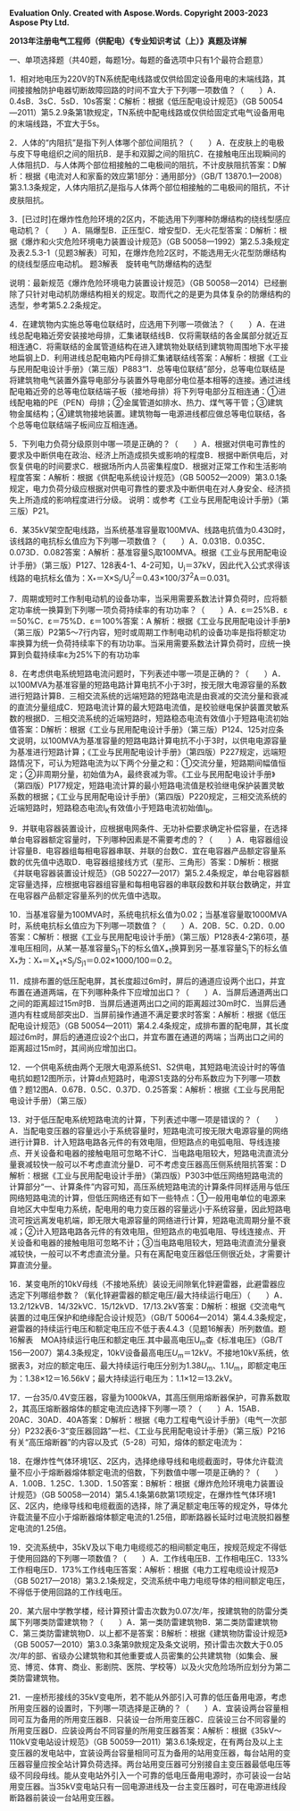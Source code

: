 ﻿**Evaluation Only. Created with Aspose.Words. Copyright 2003-2023 Aspose Pty Ltd.**

**2013年注册电气工程师（供配电）《专业知识考试（上）》真题及详解**

一、单项选择题（共40题，每题1分。每题的备选项中只有1个最符合题意）

1．相对地电压为220V的TN系统配电线路或仅供给固定设备用电的末端线路，其间接接触防护电器切断故障回路的时间不宜大于下列哪一项数值？（　　）A．0.4sB．3sC．5sD．10s答案：C解析：根据《低压配电设计规范》（GB 50054—2011）第5.2.9条第1款规定，TN系统中配电线路或仅供给固定式电气设备用电的末端线路，不宜大于5s。

2．人体的“内阻抗”是指下列人体哪个部位间阻抗？（　　）A．在皮肤上的电极与皮下导电组织之间的阻抗B．是手和双脚之间的阻抗C．在接触电压出现瞬间的人体阻抗D．与人体两个部位相接触的二电极间的阻抗，不计皮肤阻抗答案：D解析：根据《电流对人和家畜的效应第1部分：通用部分》（GB/T 13870.1—2008）第3.1.3条规定，人体内阻抗*Z*<sub>i</sub>是指与人体两个部位相接触的二电极间的阻抗，不计皮肤阻抗。

3．[已过时]在爆炸性危险环境的2区内，不能选用下列哪种防爆结构的绕线型感应电动机？（　　）A．隔爆型B．正压型C．增安型D．无火花型答案：D解析：根据《爆炸和火灾危险环境电力装置设计规范》（GB 50058—1992）第2.5.3条规定及表2.5.3-1（见题3解表）可知，在爆炸危险2区时，不能选用无火花型防爆结构的绕线型感应电动机。
题3解表　旋转电气防爆结构的选型

说明：最新规范《爆炸危险环境电力装置设计规范》（GB 50058—2014）已经删除了只针对电动机防爆结构相关的规定。取而代之的是更为具体复杂的防爆结构的选型，参考第5.2.2条规定。

4．在建筑物内实施总等电位联结时，应选用下列哪一项做法？（　　）A．在进线总配电箱近旁安装接地母排，汇集诸联结线B．仅将需联结的各金属部分就近互相连通C．将需联结的金属管道结构在进入建筑物处联结到建筑物周围地下水平接地扁钢上D．利用进线总配电箱内PE母排汇集诸联结线答案：A解析：根据《工业与民用配电设计手册》（第三版）P883“1．总等电位联结”部分，总等电位联结是将建筑物电气装置外露导电部分与装置外导电部分电位基本相等的连接。通过进线配电箱近旁的总等电位联结端子板（接地母排）将下列导电部分互相连通：①进线配电箱的PE（PEN）母排；②金属管道如排水、热力、煤气等干管；③建筑物金属结构；④建筑物接地装置。建筑物每一电源进线都应做总等电位联结，各个总等电位联结端子板间应互相连通。

5．下列电力负荷分级原则中哪一项是正确的？（　　）A．根据对供电可靠性的要求及中断供电在政治、经济上所造成损失或影响的程度B．根据中断供电后，对恢复供电的时间要求C．根据场所内人员密集程度D．根据对正常工作和生活影响程度答案：A解析：根据《供配电系统设计规范》（GB 50052—2009）第3.0.1条规定，电力负荷分级应根据对供电可靠性的要求及中断供电在对人身安全、经济损失上所造成的影响程度进行分级。
说明：或参考《工业与民用配电设计手册》（第三版）P21。

6．某35kV架空配电线路，当系统基准容量取100MVA、线路电抗值为0.43Ω时，该线路的电抗标幺值应为下列哪一项数值？（　　）A．0.031B．0.035C．0.073D．0.082答案：A解析：基准容量S<sub>j</sub>取100MVA。根据《工业与民用配电设计手册》（第三版）P127、128表4-1、4-2可知，U<sub>j</sub>＝37kV，因此代入公式求得该线路的电抗标幺值为：X<sub>\*</sub>＝X×S<sub>j</sub>/U<sub>j</sub><sup>2</sup>＝0.43×100/37<sup>2</sup>A＝0.031。

7．周期或短时工作制电动机的设备功率，当采用需要系数法计算负荷时，应将额定功率统一换算到下列哪一项负荷持续率的有功功率？（　　）A．ε＝25%B．ε＝50%C．ε＝75%D．ε＝100%答案：A
解析：根据《工业与民用配电设计手册》（第三版）P2第5～7行内容，短时或周期工作制电动机的设备功率是指将额定功率换算为统一负荷持续率下的有功功率。当采用需要系数法计算负荷时，应统一换算到负载持续率ε为25%下的有功功率

8．在考虑供电系统短路电流问题时，下列表述中哪一项是正确的？（　　）A．以100MVA为基准容量的短路电路计算电抗不小于3时，按无限大电源容量的系数进行短路计算B．三相交流系统的远端短路的短路电流是由衰减的交流分量和衰减的直流分量组成C．短路电流计算的最大短路电流值，是校验继电保护装置灵敏系数的根据D．三相交流系统的近端短路时，短路稳态电流有效值小于短路电流初始值答案：D解析：根据《工业与民用配电设计手册》（第三版）P124、125对应条文说明，以100MVA为基准容量的短路电路计算电抗不小于3时，以供电电源容量为基准进行短路计算；《工业与民用配电设计手册》（第四版）P227规定，远端短路情况下，可认为短路电流为以下两个分量之和：①交流分量，短路期间幅值恒定；②非周期分量，初始值为A，最终衰减为零。《工业与民用配电设计手册》（第四版）P177规定，短路电流计算的最小短路电流值是校验继电保护装置灵敏系数的根据；《工业与民用配电设计手册》（第四版）P220规定，三相交流系统的近端短路时，短路稳态电流I<sub>K</sub>有效值小于短路电流初始值I<sub>b</sub>。

9．并联电容器装置设计，应根据电网条件、无功补偿要求确定补偿容量，在选择单台电容器额定容量时，下列哪种因素是不需要考虑的？（　　）A．电容器组设计容量B．电容器组每相电容器串联、并联的台数C．宜在电容器产品额定容量系数的优先值中选取D．电容器组接线方式（星形、三角形）答案：D解析：根据《并联电容器装置设计规范》（GB 50227—2017）第5.2.4条规定，单台电容器额定容量选择，应根据电容器组容量和每相电容器的串联段数和并联台数确定，并宜在电容器产品额定容量系列的优先值中选取。

10．当基准容量为100MVA时，系统电抗标幺值为0.02；当基准容量取1000MVA时，系统电抗标幺值应为下列哪一项数值？（　　）A．20B．5C．0.2D．0.00答案：C解析：根据《工业与民用配电设计手册》（第三版）P128表4-2第6项，基准电压相同，从某一基准容量S<sub>j1</sub>下的标幺值X<sub>\*1</sub>换算到另一基准容量S<sub>j</sub>下的标幺值X<sub>\*</sub>为：X<sub>\*</sub>＝X<sub>\*1</sub>×S<sub>j</sub>/S<sub>j1</sub>＝0.02×1000/100＝0.2。

11．成排布置的低压配电屏，其长度超过6m时，屏后的通道应设两个出口，并宜布置在通道两端，在下列哪种条件下应增加出口？（　　）A．当屏后通道两出口之间的距离超过15m时B．当屏后通道两出口之间的距离超过30m时C．当屏后通道内有柱或局部突出D．当屏前操作通道不满足要求时答案：A解析：根据《低压配电设计规范》（GB 50054—2011）第4.2.4条规定，成排布置的配电屏，其长度超过6m时，屏后的通道应设2个出口，并宜布置在通道的两端；当两出口之间的距离超过15m时，其间尚应增加出口。

12．一个供电系统由两个无限大电源系统S1、S2供电，其短路电流设计时的等值电抗如题12图所示，计算d点短路时，电源S1支路的分布系数应为下列哪一项数值？题12图A．0.67B．0.5C．0.37D．0.25答案：A解析：根据《工业与民用配电设计手册）（第三版）

13．对于低压配电系统短路电流的计算，下列表述中哪一项是错误的？（　　）A．当配电变压器的容量远小于系统容量时，短路电流可按无限大电源容量的网络进行计算B．计入短路电路各元件的有效电阻，但短路点的电弧电阻、导线连接点、开关设备和电器的接触电阻可忽略不计C．当电路电阻较大，短路电流直流分量衰减较快一般可以不考虑直流分量D．可不考虑变压器高压侧系统阻抗答案：D解析：根据《工业与民用配电设计手册》（第四版）P303中低压网络短路电流的计算部分“一、计算条件”内容可知，高压系统短路电流的计算条件同样适用与低压网络短路电流的计算，但低压网络还有如下一些特点：①一般用电单位的电源来自地区大中型电力系统，配电用的电力变压器的容量远小于系统容量，因此短路电流可按远离发电机端，即无限大电源容量的网络进行计算，短路电流周期分量不衰减；②计入短路电路各元件的有效电阻，但短路点的电弧电阻、导线连接点、开关设备和电器的接触电阻可忽略不计；③当电路电阻较大，短路电流直流分量衰减较快，一般可以不考虑直流分量。只有在离配电变压器低压侧很近处，才需要计算直流分量。

16．某变电所的10kV母线（不接地系统）装设无间隙氧化锌避雷器，此避雷器应选定下列哪组参数？（氧化锌避雷器的额定电压/最大持续运行电压）（　　）A．13.2/12kVB．14/32kVC．15/12kVD．17/13.2kV答案：D解析：根据《交流电气装置的过电压保护和绝缘配合设计规范》（GB/T 50064—2014）第4.4.3条规定，避雷器的持续运行电压和额定电压应不低于表4.4.3（见题16解表）所列数值。题16解表　MOA持续运行电压和额定电压.其中最高电压U<sub>m</sub>查《标准电压》（GB/T 156—2007）第4.3条规定，10kV设备最高电压*U*<sub>m</sub>＝12kV。不接地10kV系统，依据表3，对应的额定电压、最大持续运行电压分别为1.38*U*<sub>m</sub>、1.1*U*<sub>m</sub>，即额定电压为：1.38×12＝16.56kV；最大持续运行电压为：1.1×12＝13.2kV。

17．一台35/0.4V变压器，容量为1000kVA，其高压侧用熔断器保护，可靠系数取2，其高压熔断器熔体的额定电流应选择下列哪一项？（　　）A．15AB．20AC．30AD．40A答案：D解析：根据《电力工程电气设计手册》（电气一次部分）P232表6-3“变压器回路”一栏、《工业与民用配电设计手册》（第三版）P216有关“高压熔断器”的内容以及式（5-28）可知，熔体的额定电流为：

18．在爆炸性气体环境1区、2区内，选择绝缘导线和电缆截面时，导体允许载流量不应小于熔断器熔体额定电流的倍数，下列数值中哪一项是正确的？（　　）A．1.00B．1.25C．1.30D．1.50答案：B解析：根据《爆炸危险环境电力装置设计规范》（GB 50058—2014）第5.4.1条第6款第1项规定，在爆炸性气体环境1区、2区内，绝缘导线和电缆截面的选择，除了满足额定电压等的规定外，导体允许载流量不应小于熔断器熔体额定电流的1.25倍，即断路器长延时过电流脱扣器整定电流的1.25倍。

19．交流系统中，35kV及以下电力电缆缆芯的相间额定电压，按规范规定不得低于使用回路的下列哪一项数值？（　　）A．工作线电压B．工作相电压C．133%工作相电压D．173%工作线电压答案：A解析：根据《电力工程电缆设计规范》（GB 50217—2018）第3.2.1条规定，交流系统中电力电缆导体的相间额定电压，不得低于使用回路的工作线电压。

20．某六层中学教学楼，经计算预计雷击次数为0.07次/年，按建筑物的防雷分类属下列哪类防雷建筑物？（　　）A．第一类防雷建筑物B．第二类防雷建筑物C．第三类防雷建筑物D．以上都不是答案：B解析：根据《建筑物防雷设计规范》（GB 50057—2010）第3.0.3条第9款规定及条文说明，预计雷击次数大于0.05次/年的部、省级办公建筑物和其他重要或人员密集的公共建筑物（如集会、展览、博览、体育、商业、影剧院、医院、学校等）以及火灾危险场所应划分为第二类防雷建筑物。

21．一座桥形接线的35kV变电所，若不能从外部引入可靠的低压备用电源，考虑所用变压器的设置时，下列哪一项选择是正确的？（　　）A．宜装设两台容量相同可互为备用的所用变压器B．只装设一台所用变压器C．应装设三台不同容量的所用变压器D．应装设两台不同容量的所用变压器答案：A解析：根据《35kV～110kV变电站设计规范》（GB 50059—2011）第3.6.1条规定，在有两台及以上主变压器的发电站中，宜装设两台容量相同可互为备用的站用变压器，每台站用的变压器容量应按全站计算负荷选择。两台站用变压器可分别接自主变压器最低电压等级不同段母线。能从变电站外引入一个可靠的低电压备用电源时，亦可装设一台站用变压器。当35kV变电站只有一回电源进线及一台主变压器时，可在电源进线段断路器前装设一台站用变压器。